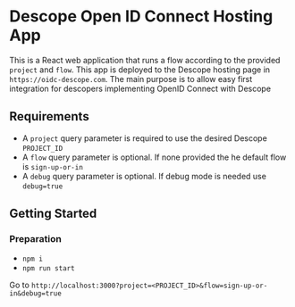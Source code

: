 # Descope Open ID Connect Hosting App
This is a React web application that runs a flow according to the provided `project` and `flow`.
This app is deployed to the Descope hosting page in `https://oidc-descope.com`. 
The main purpose is to allow easy first integration for descopers implementing OpenID Connect with Descope

## Requirements
- A `project` query parameter is required to use the desired Descope `PROJECT_ID` 
- A `flow` query parameter is optional. If none provided the he default flow is `sign-up-or-in`
- A `debug` query parameter is optional. If debug mode is needed use `debug=true`

## Getting Started
### Preparation
-  `npm i`
-  `npm run start`

Go to `http://localhost:3000?project=<PROJECT_ID>&flow=sign-up-or-in&debug=true`
